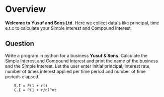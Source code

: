 # Overview

**Welcome to Yusuf and Sons Ltd.** Here we collect data's like principal, time e.t.c to calculate your Simple interest and Compound interest.

## Question

Write a program in python for a business **Yusuf & Sons**. Calculate the Simple Interest and Compound Interest and print the name of the business and the Simple Interest. Let the user enter Initial principal, interest rate, number of times interest applied per time period and number of time periods elapsed.

```
    S.I = P(1 + rt)
    C.I = P(1 + r/n)^nt
```